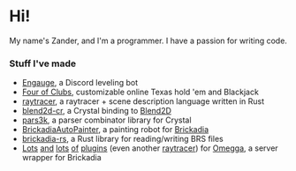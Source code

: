 # Hi!

My name's Zander, and I'm a programmer. I have a passion for writing code.

### Stuff I've made

* [Engauge](https://engau.ge/), a Discord leveling bot
* [Four of Clubs](https://4of.club/), customizable online Texas hold 'em and Blackjack
* [raytracer](https://github.com/voximity/raytracer), a raytracer + scene description language written in Rust
* [blend2d-cr](https://github.com/voximity/blend2d-cr), a Crystal binding to [Blend2D](https://blend2d.com/)
* [pars3k](https://github.com/voximity/pars3k), a parser combinator library for Crystal
* [BrickadiaAutoPainter](https://github.com/brickadia-community/BrickadiaAutoPainter), a painting robot for [Brickadia](https://brickadia.com/)
* [brickadia-rs](https://github.com/brickadia-community/brickadia-rs), a Rust library for reading/writing BRS files
* [Lots](https://github.com/voximity/omegga-teleports) [and](https://github.com/voximity/omegga-behind-you) [lots](https://github.com/voximity/omegga-behind-you) [of](https://github.com/voximity/omegga-hints) [plugins](https://github.com/voximity/omegga-mail) (even another [raytracer](https://github.com/voximity/omegga-raytracer-cr)) for [Omegga](https://github.com/brickadia-community/omegga), a server wrapper for Brickadia
